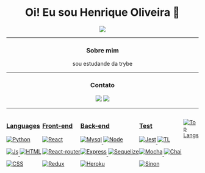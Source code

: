 <h1 align="center">Oi! Eu sou Henrique Oliveira 👋</h1>

<p align="center">
<img src="https://readme-typing-svg.herokuapp.com/?lines=Welcome+to++my+GitHub+Profile!">
</p>

-------

<h3 align="center">Sobre mim</h3>
<p align="center"> sou estudande da trybe </p>
 

-------

<div align="center">
    <h3>
        Contato
    </h3>
    <a href="https://www.linkedin.com/in/rick-oly/" target="_blank"><img src="https://img.shields.io/badge/-LinkedIn-%230077B5?style=for-the-badge&logo=linkedin&logoColor=white" target="_blank"></a>
    <a href = "hoa98hoa@gmail.com"><img src="https://img.shields.io/badge/Gmail-D14836?style=for-the-badge&logo=gmail&logoColor=white"></a>
</div>

-------

<div style="display: flex; flex-wrap: row;" >

  <div style="display: flex; flex-direction: collum; justify-content: center;" >
    <a href="https://github.com/pand-oly?tab=repositories">
    <h3>Languages</h3>
    <div style="flex-wrap: wrap;" >
      <img align="center"  style="padding-bottom: 15px;" alt="Python" src="https://img.shields.io/badge/Python-14354C?style=for-the-badge&logo=python&logoColor=white">
      <img align="center"  style="padding-bottom: 15px;" alt="Js" src="https://img.shields.io/badge/JavaScript-323330?style=for-the-badge&logo=javascript&logoColor=F7DF1E">
      <img align="center"  style="padding-bottom: 15px;" alt="HTML" src="https://img.shields.io/badge/HTML5-E34F26?style=for-the-badge&logo=html5&logoColor=white">
      <img align="center"  style="padding-bottom: 15px;" alt="CSS" src="https://img.shields.io/badge/CSS3-1572B6?style=for-the-badge&logo=css3&logoColor=white">
    </div>
  </div>

  <div style="display: flex; flex-direction: collum; justify-content: center;">
    <a href="https://github.com/pand-oly?tab=repositories">
    <h3>Front-end</h3>
    <div style="flex-wrap: wrap;" >
      <img align="center"  style="padding-bottom: 15px;" alt="React" src="https://img.shields.io/badge/React-20232A?style=for-the-badge&logo=react&logoColor=61DAFB">
      <img align="center"  style="padding-bottom: 15px;" alt="React-router" src="https://img.shields.io/badge/React_Router-CA4245?style=for-the-badge&logo=react-router&logoColor=white">
      <img align="center"  style="padding-bottom: 15px;" alt="Redux" src="https://img.shields.io/badge/Redux-593D88?style=for-the-badge&logo=redux&logoColor=white">
    </div>
  </div>
    
  <div style="display: flex; flex-direction: collum; justify-content: center;">
    <a href="https://github.com/pand-oly?tab=repositories">
    <h3>Back-end</h3>
    <div style="flex-wrap: wrap;" >
      <img align="center"  style="padding-bottom: 15px;" alt="Mysql" src="https://img.shields.io/badge/MySQL-00000F?style=for-the-badge&logo=mysql&logoColor=white">
      <img align="center"  style="padding-bottom: 15px;" alt="Node" src="https://img.shields.io/badge/Node.js-43853D?style=for-the-badge&logo=node.js&logoColor=white">
      <img align="center"  style="padding-bottom: 15px;" alt="Express" src="https://img.shields.io/badge/Express.js-404D59?style=for-the-badge">
      <img align="center"  style="padding-bottom: 15px;" alt="Sequelize" src="https://img.shields.io/badge/Sequelize-52B0E7?style=for-the-badge&logo=Sequelize&logoColor=white">
      <img align="center"  style="padding-bottom: 15px;" alt="Heroku" src="https://img.shields.io/badge/Heroku-430098?style=for-the-badge&logo=heroku&logoColor=white">
    </div>
  </div>


  <div style="display: flex; flex-direction: collum; justify-content: center;">
    <a href="https://github.com/pand-oly?tab=repositories">
    <h3>Test</h3>
    <div style="flex-wrap: wrap;" >
      <img align="center"  style="padding-bottom: 15px;" alt="Jest" src="https://img.shields.io/badge/Jest-323330?style=for-the-badge&logo=Jest&logoColor=white">
      <img align="center"  style="padding-bottom: 15px;" alt="TL" src="https://img.shields.io/badge/testing%20library-323330?style=for-the-badge&logo=testing-library&logoColor=red">
      <img align="center"  style="padding-bottom: 15px;" alt="Mocha" src="https://img.shields.io/badge/mocha.js-323330?style=for-the-badge&logo=mocha&logoColor=Brown">
      <img align="center"  style="padding-bottom: 15px;" alt="Chai" src="https://img.shields.io/badge/chai.js-323330?style=for-the-badge&logo=chai&logoColor=red">
      <img align="center"  style="padding-bottom: 15px;" alt="Sinon" src="https://img.shields.io/badge/sinon.js-323330?style=for-the-badge&logo=sinon">
    </div>
  </div> 

  <div  style="flex-wrap: row;" >   
  
  [![Top Langs](https://github-readme-stats.vercel.app/api/top-langs/?username=pand-oly&theme=radical&text_color=f8d847&langs_count=20)](https://github.com/anuraghazra/github-readme-stats)
  
  </div>  
</div>

<!--
  
  <img height="190em" src="https://github-readme-stats.vercel.app/api?username=pand-oly&show_icons=true&theme=radical&include_all_commits=true&count_private=true&hide_rank=true"/>

-->
